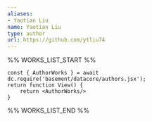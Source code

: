 ```yaml
---
aliases:
- Yaotian Liu
name: Yaotian Liu
type: author
url: https://github.com/ytliu74
---
```



%% WORKS_LIST_START %%

```datacorejsx
const { AuthorWorks } = await dc.require('basement/datacore/authors.jsx');
return function View() {
    return <AuthorWorks/>
}
```
%% WORKS_LIST_END %%